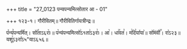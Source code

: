 +++
title = "27_0123 पन्यपन्यमित्सोतार आ - 01"

+++
१२३-१। गौरीवितम्॥ गौरीवितिर्गायत्रीन्द्रः॥

प꣤न्यं꣥पन्यमि꣤त्। सो꣥꣯ताऽ६राः꣥॥ प꣡न्यंपन्यमित्सो꣢ऽ१ता꣢ऽ३राः꣢। आ꣡। धा꣢꣯वत꣣। म꣢दि꣣या꣤या꣥॥ सो꣡मंवी꣢꣯। रा꣡ऽ२३॥ यशू꣢ऽ३रा꣤ऽ५"याऽ६५६॥
